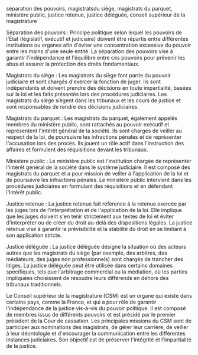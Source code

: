 séparation des pouvoirs, magistratsdu siège, magistrats du parquet, ministère public, justice retenue, justice déléguée, conseil supérieur de la magistrature

Séparation des pouvoirs : Principe politique selon lequel les pouvoirs de l'État (législatif, exécutif et judiciaire) doivent être répartis entre différentes institutions ou organes afin d'éviter une concentration excessive du pouvoir entre les mains d'une seule entité. La séparation des pouvoirs vise à garantir l'indépendance et l'équilibre entre ces pouvoirs pour prévenir les abus et assurer la protection des droits fondamentaux.

Magistrats du siège : Les magistrats du siège font partie du pouvoir judiciaire et sont chargés d'exercer la fonction de juger. Ils sont indépendants et doivent prendre des décisions en toute impartialité, basées sur la loi et les faits présentés lors des procédures judiciaires. Les magistrats du siège siègent dans les tribunaux et les cours de justice et sont responsables de rendre des décisions judiciaires.

Magistrats du parquet : Les magistrats du parquet, également appelés membres du ministère public, sont rattachés au pouvoir exécutif et représentent l'intérêt général de la société. Ils sont chargés de veiller au respect de la loi, de poursuivre les infractions pénales et de représenter l'accusation lors des procès. Ils jouent un rôle actif dans l'instruction des affaires et formulent des réquisitions devant les tribunaux.

Ministère public : Le ministère public est l'institution chargée de représenter l'intérêt général de la société dans le système judiciaire. Il est composé des magistrats du parquet et a pour mission de veiller à l'application de la loi et de poursuivre les infractions pénales. Le ministère public intervient dans les procédures judiciaires en formulant des réquisitions et en défendant l'intérêt public.

Justice retenue : La justice retenue fait référence à la retenue exercée par les juges lors de l'interprétation et de l'application de la loi. Elle implique que les juges doivent s'en tenir strictement aux textes de loi et éviter d'interpréter ou de créer du droit au-delà des dispositions légales. La justice retenue vise à garantir la prévisibilité et la stabilité du droit en se limitant à son application stricte.

Justice déléguée : La justice déléguée désigne la situation où des acteurs autres que les magistrats du siège (par exemple, des arbitres, des médiateurs, des juges non professionnels) sont chargés de trancher des litiges. La justice déléguée peut être utilisée dans certains domaines spécifiques, tels que l'arbitrage commercial ou la médiation, où les parties impliquées choisissent de résoudre leurs différends en dehors des tribunaux traditionnels.

Le Conseil supérieur de la magistrature (CSM) est un organe qui existe dans certains pays, comme la France, et qui a pour rôle de garantir l'indépendance de la justice vis-à-vis du pouvoir politique. Il est composé de membres issus de différents pouvoirs et est présidé par le premier président de la Cour de cassation. Les principales missions du CSM sont de participer aux nominations des magistrats, de gérer leur carrière, de veiller à leur déontologie et d'encourager la communication entre les différentes instances judiciaires. Son objectif est de préserver l'intégrité et l'impartialité de la justice.